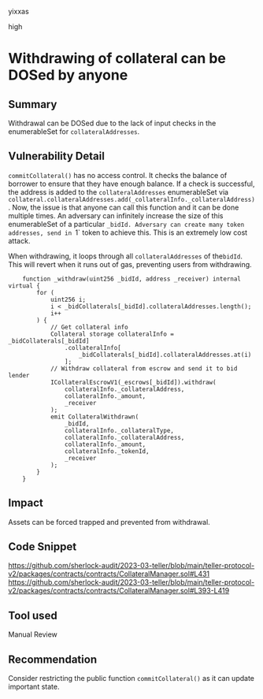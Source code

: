 yixxas

high

# Withdrawing of collateral can be DOSed by anyone

## Summary
Withdrawal can be DOSed due to the lack of input checks in the enumerableSet for `collateralAddresses`.

## Vulnerability Detail
`commitCollateral()` has no access control. It checks the balance of borrower to ensure that they have enough balance. If a check is successful, the address is added to the `collateralAddresses` enumerableSet via `collateral.collateralAddresses.add(_collateralInfo._collateralAddress)`. Now, the issue is that anyone can call this function and it can be done multiple times. An adversary can infinitely increase the size of this enumerableSet of a particular `_bidId. Adversary can create many token addresses, send in `1` token to achieve this. This is an extremely low cost attack.

When withdrawing, it loops through all `collateralAddresses` of the`bidId`. This will revert when it runs out of gas, preventing users from withdrawing.

```solidity
    function _withdraw(uint256 _bidId, address _receiver) internal virtual {
        for (
            uint256 i;
            i < _bidCollaterals[_bidId].collateralAddresses.length();
            i++
        ) {
            // Get collateral info
            Collateral storage collateralInfo = _bidCollaterals[_bidId]
                .collateralInfo[
                    _bidCollaterals[_bidId].collateralAddresses.at(i)
                ];
            // Withdraw collateral from escrow and send it to bid lender
            ICollateralEscrowV1(_escrows[_bidId]).withdraw(
                collateralInfo._collateralAddress,
                collateralInfo._amount,
                _receiver
            );
            emit CollateralWithdrawn(
                _bidId,
                collateralInfo._collateralType,
                collateralInfo._collateralAddress,
                collateralInfo._amount,
                collateralInfo._tokenId,
                _receiver
            );
        }
    }
```


## Impact
Assets can be forced trapped and prevented from withdrawal.

## Code Snippet
https://github.com/sherlock-audit/2023-03-teller/blob/main/teller-protocol-v2/packages/contracts/contracts/CollateralManager.sol#L431
https://github.com/sherlock-audit/2023-03-teller/blob/main/teller-protocol-v2/packages/contracts/contracts/CollateralManager.sol#L393-L419

## Tool used

Manual Review

## Recommendation
Consider restricting the public function `commitCollateral()` as it can update important state.
